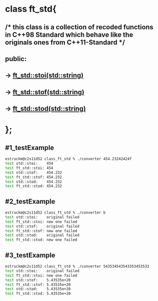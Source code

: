 # class ft_std{
## /* this class is a collection of recoded functions in C++98 Standard which behave like the originals ones from C++11-Standard */
## public:
## -> [ft_std::stoi(std::string)](https://github.com/NULL-Term1nat0r/class-ft_std/blob/main/ReadMe_Files/ft_std%3A%3Astoi.md)
## -> [ft_std::stof(std::string)](https://github.com/NULL-Term1nat0r/class-ft_std/blob/main/ReadMe_Files/ft_std%3A%3Astof.md)
## -> [ft_std::stod(std::string)](https://github.com/NULL-Term1nat0r/class-ft_std/blob/main/ReadMe_Files/ft_std%3A%3Astod.md)
# };


## #1_testExample

```bash
estruckm@c2s11d52 class_ft_std % ./converter 454.23242424f
test std::stoi:    454
test ft_std::stoi: 454
test std::stof:    454.232
test ft_std::stof: 454.232
test std::stod:    454.232
test ft_std::stod: 454.232
```
## #2_testExample

```bash
estruckm@c2s11d52 class_ft_std % ./converter b            
test std::stoi:    original failed
test ft_std::stoi: new one failed
test std::stof:    original failed
test ft_std::stof: new one failed
test std::stod:    original failed
test ft_std::stod: new one failed
```
## #3_testExample

```bash
estruckm@c2s11d52 class_ft_std % ./converter 543534543543353453533
test std::stoi:    original failed
test ft_std::stoi: new one failed
test std::stof:    5.43535e+20
test ft_std::stof: 5.43535e+20
test std::stod:    5.43535e+20
test ft_std::stod: 5.43535e+20
```
